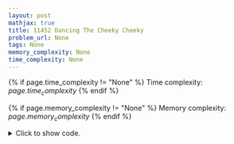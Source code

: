 ```yaml
---
layout: post
mathjax: true
title: 11452 Dancing The Cheeky Cheeky
problem_url: None
tags: None
memory_complexity: None
time_complexity: None
---
```




{% if page.time_complexity != "None" %}
Time complexity: ${{ page.time_complexity }}$
{% endif %}

{% if page.memory_complexity != "None" %}
Memory complexity: ${{ page.memory_complexity }}$
{% endif %}

<details>
<summary>
<p style="display:inline">Click to show code.</p>
</summary>
```cpp
{% raw %}
using namespace std;
using vi = vector<int>;
vi prefix_function(string s)
{
    int n = (int)s.length();
    vi pi(n);
    for (int i = 1; i < n; i++)
    {
        int j = pi[i - 1];
        while (j > 0 && s[i] != s[j])
            j = pi[j - 1];
        if (s[i] == s[j])
            j++;
        pi[i] = j;
    }
    return pi;
}
int main()
{
    ios::sync_with_stdio(0), cin.tie(NULL);
    int t, n, ix, maxp;
    string s;
    cin >> t;
    while (t--)
    {
        cin >> s;
        n = s.size();
        auto pi = prefix_function(s);
        ix = maxp = 0;
        for (int i = 0; i < n; ++i)
        {
            if (pi[i] > maxp and 2 * pi[i] == i + 1)
            {
                ix = i;
                maxp = pi[i];
            }
        }
        string ans(ix + 1, ' ');
        for (int i = 0; i <= ix; ++i)
            ans[i] = s[i];
        for (int j = (n - ix - 1); j < n - ix + 8 - 1; ++j)
            cout << s[j % (ix + 1)];
        cout << "..." << endl;
    }
    return 0;
}

{% endraw %}
```
</details>

